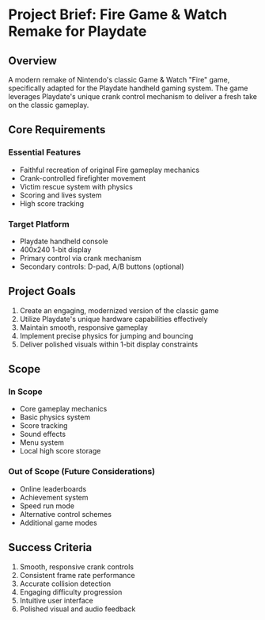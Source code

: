 # Project Brief: Fire Game & Watch Remake for Playdate

## Overview
A modern remake of Nintendo's classic Game & Watch "Fire" game, specifically adapted for the Playdate handheld gaming system. The game leverages Playdate's unique crank control mechanism to deliver a fresh take on the classic gameplay.

## Core Requirements

### Essential Features
- Faithful recreation of original Fire gameplay mechanics
- Crank-controlled firefighter movement
- Victim rescue system with physics
- Scoring and lives system
- High score tracking

### Target Platform
- Playdate handheld console
- 400x240 1-bit display
- Primary control via crank mechanism
- Secondary controls: D-pad, A/B buttons (optional)

## Project Goals
1. Create an engaging, modernized version of the classic game
2. Utilize Playdate's unique hardware capabilities effectively
3. Maintain smooth, responsive gameplay
4. Implement precise physics for jumping and bouncing
5. Deliver polished visuals within 1-bit display constraints

## Scope

### In Scope
- Core gameplay mechanics
- Basic physics system
- Score tracking
- Sound effects
- Menu system
- Local high score storage

### Out of Scope (Future Considerations)
- Online leaderboards
- Achievement system
- Speed run mode
- Alternative control schemes
- Additional game modes

## Success Criteria
1. Smooth, responsive crank controls
2. Consistent frame rate performance
3. Accurate collision detection
4. Engaging difficulty progression
5. Intuitive user interface
6. Polished visual and audio feedback
